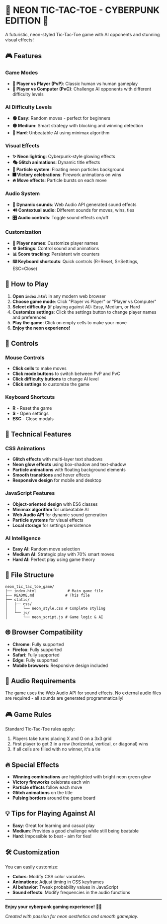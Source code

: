 # 🌟 NEON TIC-TAC-TOE - CYBERPUNK EDITION 🌟

A futuristic, neon-styled Tic-Tac-Toe game with AI opponents and stunning visual effects!

## 🎮 Features

### Game Modes
- **👥 Player vs Player (PvP)**: Classic human vs human gameplay
- **🤖 Player vs Computer (PvC)**: Challenge AI opponents with different difficulty levels

### AI Difficulty Levels
- **🟢 Easy**: Random moves - perfect for beginners
- **🟡 Medium**: Smart strategy with blocking and winning detection
- **🔴 Hard**: Unbeatable AI using minimax algorithm

### Visual Effects
- **✨ Neon lighting**: Cyberpunk-style glowing effects
- **🎭 Glitch animations**: Dynamic title effects
- **💫 Particle system**: Floating neon particles background
- **🎆 Victory celebrations**: Firework animations on wins
- **🔥 Move effects**: Particle bursts on each move

### Audio System
- **🎵 Dynamic sounds**: Web Audio API generated sound effects
- **🔊 Contextual audio**: Different sounds for moves, wins, ties
- **🎛️ Audio controls**: Toggle sound effects on/off

### Customization
- **👤 Player names**: Customize player names
- **⚙️ Settings**: Control sound and animations
- **📊 Score tracking**: Persistent win counters
- **⌨️ Keyboard shortcuts**: Quick controls (R=Reset, S=Settings, ESC=Close)

## 🚀 How to Play

1. **Open `index.html`** in any modern web browser
2. **Choose game mode**: Click "Player vs Player" or "Player vs Computer"
3. **Select difficulty** (if playing against AI): Easy, Medium, or Hard
4. **Customize settings**: Click the settings button to change player names and preferences
5. **Play the game**: Click on empty cells to make your move
6. **Enjoy the neon experience!**

## 🎯 Controls

### Mouse Controls
- **Click cells** to make moves
- **Click mode buttons** to switch between PvP and PvC
- **Click difficulty buttons** to change AI level
- **Click settings** to customize the game

### Keyboard Shortcuts
- **R** - Reset the game
- **S** - Open settings
- **ESC** - Close modals

## 🎨 Technical Features

### CSS Animations
- **Glitch effects** with multi-layer text shadows
- **Neon glow effects** using box-shadow and text-shadow
- **Particle animations** with floating background elements
- **Smooth transitions** and hover effects
- **Responsive design** for mobile and desktop

### JavaScript Features
- **Object-oriented design** with ES6 classes
- **Minimax algorithm** for unbeatable AI
- **Web Audio API** for dynamic sound generation
- **Particle systems** for visual effects
- **Local storage** for settings persistence

### AI Intelligence
- **Easy AI**: Random move selection
- **Medium AI**: Strategic play with 70% smart moves
- **Hard AI**: Perfect play using game theory

## 📁 File Structure

```
neon_tic_tac_toe_game/
├── index.html              # Main game file
├── README.md              # This file
├── static/
│   ├── css/
│   │   └── neon_style.css # Complete styling
│   └── js/
│       └── neon_script.js # Game logic & AI
```

## 🌐 Browser Compatibility

- **Chrome**: Fully supported
- **Firefox**: Fully supported  
- **Safari**: Fully supported
- **Edge**: Fully supported
- **Mobile browsers**: Responsive design included

## 🎵 Audio Requirements

The game uses the Web Audio API for sound effects. No external audio files are required - all sounds are generated programmatically!

## 🎮 Game Rules

Standard Tic-Tac-Toe rules apply:
1. Players take turns placing X and O on a 3x3 grid
2. First player to get 3 in a row (horizontal, vertical, or diagonal) wins
3. If all cells are filled with no winner, it's a tie

## 🔥 Special Effects

- **Winning combinations** are highlighted with bright neon green glow
- **Victory fireworks** celebrate each win
- **Particle effects** follow each move
- **Glitch animations** on the title
- **Pulsing borders** around the game board

## 💡 Tips for Playing Against AI

- **Easy**: Great for learning and casual play
- **Medium**: Provides a good challenge while still being beatable
- **Hard**: Impossible to beat - aim for ties!

## 🛠️ Customization

You can easily customize:
- **Colors**: Modify CSS color variables
- **Animations**: Adjust timing in CSS keyframes
- **AI behavior**: Tweak probability values in JavaScript
- **Sound effects**: Modify frequencies in the audio functions

---

**Enjoy your cyberpunk gaming experience!** 🚀✨

*Created with passion for neon aesthetics and smooth gameplay.*